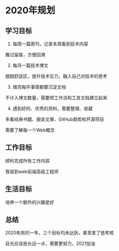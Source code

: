 # 2020年规划

## 学习目标

1. 每周一篇周刊，记录本周看到技术内容

雁过留痕，方便回溯

2. 每月一篇技术博文

摆脱舒适区，提升技术实力，融入自己对技术的思考

3. 做完每件事情都要沉淀文档

不计入博文数量，需要把工作流和工具文档建立起来

4. 遇到好的、优秀的资料，需要整理、收藏

多看经典书籍、掘金文章、GitHub趋势和开源项目

需要了解每一个Web概念

## 工作目标

顺利完成所有工作内容

晋级到web前端高级工程师

## 生活目标

培养一个额外的兴趣爱好

## 总结

2020失败的一年，三个目标均未达到，甚至拿了低考核

目光应该放长远一点，需要更努力，2021加油
